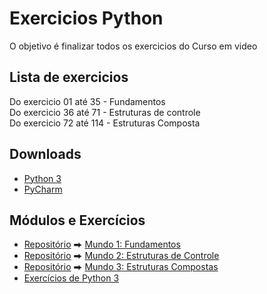 # Exercicios Python
O objetivo é finalizar todos os exercicios do Curso em video

## Lista de exercicios
<p>Do exercicio 01 até 35 - Fundamentos <br />
Do exercicio 36 até 71 - Estruturas de controle <br />
Do exercicio 72 até 114 - Estruturas Composta
</p>

## Downloads
- [Python 3](https://www.python.org/downloads/)
- [PyCharm](https://www.jetbrains.com/pycharm/download/)



## Módulos e Exercícios
- [Repositório](https://bit.ly/2yBmByo) ⮕ [Mundo 1: Fundamentos](https://www.youtube.com/playlist?list=PLHz_AreHm4dlKP6QQCekuIPky1CiwmdI6)
- [Repositório](https://bit.ly/3c4m0Tk) ⮕ [Mundo 2: Estruturas de Controle](https://www.youtube.com/playlist?list=PLHz_AreHm4dk_nZHmxxf_J0WRAqy5Czye)
- [Repositório](https://bit.ly/3d2YHuD) ⮕ [Mundo 3: Estruturas Compostas](https://www.youtube.com/watch?v=0LB3FSfjvao&list=PLHz_AreHm4dksnH2jVTIVNviIMBVYyFnH)
- [Exercícios de Python 3](https://www.youtube.com/watch?v=nIHq1MtJaKs&list=PLHz_AreHm4dm6wYOIW20Nyg12TAjmMGT-)